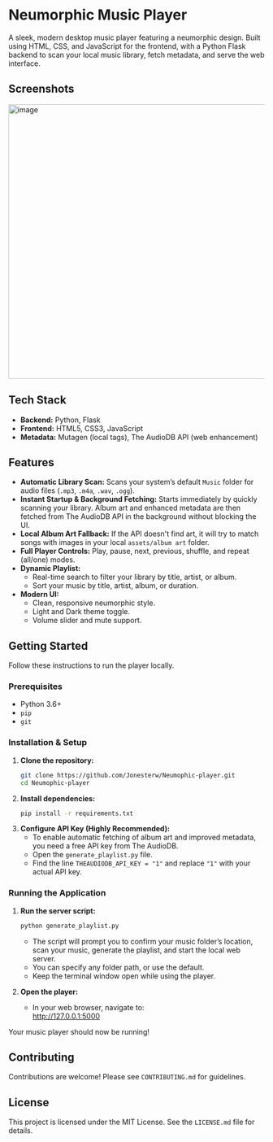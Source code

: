 # Neumorphic Music Player

A sleek, modern desktop music player featuring a neumorphic design. Built using HTML, CSS, and JavaScript for the frontend, with a Python Flask backend to scan your local music library, fetch metadata, and serve the web interface.

## Screenshots
<img width="960" height="540" alt="image" src="https://github.com/user-attachments/assets/ecfe9eab-3518-422f-a076-d8d5fc2a7ffd" />






## Tech Stack

- **Backend:** Python, Flask
- **Frontend:** HTML5, CSS3, JavaScript
- **Metadata:** Mutagen (local tags), The AudioDB API (web enhancement)

## Features

- **Automatic Library Scan:** Scans your system’s default `Music` folder for audio files (`.mp3`, `.m4a`, `.wav`, `.ogg`).
- **Instant Startup & Background Fetching:** Starts immediately by quickly scanning your library. Album art and enhanced metadata are then fetched from The AudioDB API in the background without blocking the UI.
- **Local Album Art Fallback:** If the API doesn't find art, it will try to match songs with images in your local `assets/album art` folder.
- **Full Player Controls:** Play, pause, next, previous, shuffle, and repeat (all/one) modes.
- **Dynamic Playlist:**
    - Real-time search to filter your library by title, artist, or album.
    - Sort your music by title, artist, album, or duration.
- **Modern UI:**
    - Clean, responsive neumorphic style.
    - Light and Dark theme toggle.
    - Volume slider and mute support.

## Getting Started

Follow these instructions to run the player locally.

### Prerequisites

- Python 3.6+
- `pip`
- `git`

### Installation & Setup

1. **Clone the repository:**
    ```sh
    git clone https://github.com/Jonesterw/Neumophic-player.git
    cd Neumophic-player
    ```
2. **Install dependencies:**
    ```sh
    pip install -r requirements.txt
    ```
3. **Configure API Key (Highly Recommended):**
    - To enable automatic fetching of album art and improved metadata, you need a free API key from The AudioDB.
    - Open the `generate_playlist.py` file.
    - Find the line `THEAUDIODB_API_KEY = "1"` and replace `"1"` with your actual API key.

### Running the Application

1. **Run the server script:**
    ```sh
    python generate_playlist.py
    ```
    - The script will prompt you to confirm your music folder’s location, scan your music, generate the playlist, and start the local web server.
    - You can specify any folder path, or use the default.
    - Keep the terminal window open while using the player.

2. **Open the player:**
    - In your web browser, navigate to:  
      http://127.0.0.1:5000

Your music player should now be running!

## Contributing

Contributions are welcome! Please see `CONTRIBUTING.md` for guidelines.

## License

This project is licensed under the MIT License. See the `LICENSE.md` file for details.



